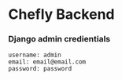 # Chefly Backend


### Django admin credientials
```
username: admin
email: email@email.com
password: password
```